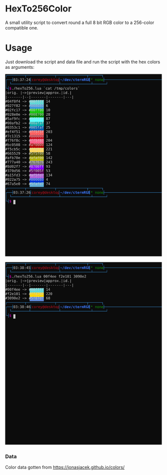 # HexTo256Color

A small utility script to convert round a full 8 bit RGB color to a 256-color compatible one.

# Usage
Just download the script and data file and run the script with the hex colors as arguments:

![](screenshots/example1.svg)


![](screenshots/example2.svg)


### Data
Color data gotten from https://jonasjacek.github.io/colors/
